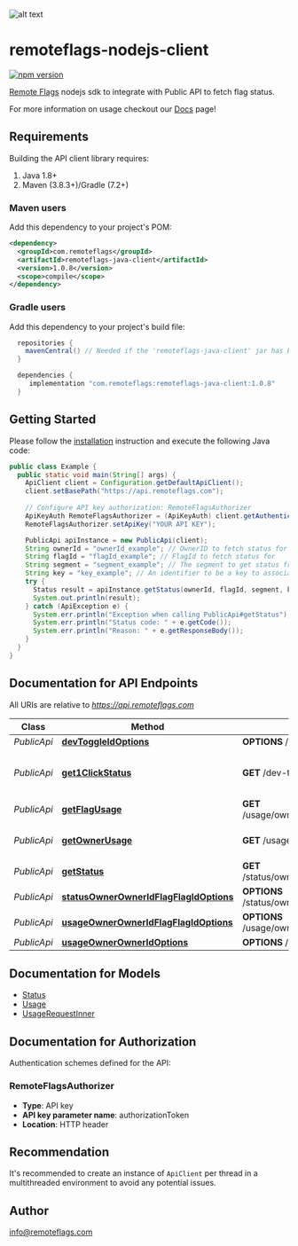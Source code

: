 <br/>

![alt text](https://s3.eu-west-1.amazonaws.com/www.remoteflags.com/Header.png)

# remoteflags-nodejs-client
[![npm version](https://img.shields.io/npm/v/remoteflags-nodejs-client)](https://www.npmjs.com/package/remoteflags-nodejs-client)

[Remote Flags](https://www.remoteflags.com) nodejs sdk to integrate with Public API to fetch flag status.

For more information on usage checkout our [Docs](https://www.remoteflags.com/docs) page!

## Requirements

Building the API client library requires:
1. Java 1.8+
2. Maven (3.8.3+)/Gradle (7.2+)

### Maven users

Add this dependency to your project's POM:

```xml
<dependency>
  <groupId>com.remoteflags</groupId>
  <artifactId>remoteflags-java-client</artifactId>
  <version>1.0.8</version>
  <scope>compile</scope>
</dependency>
```

### Gradle users

Add this dependency to your project's build file:

```groovy
  repositories {
    mavenCentral() // Needed if the 'remoteflags-java-client' jar has been published to maven central.
  }

  dependencies {
     implementation "com.remoteflags:remoteflags-java-client:1.0.8"
  }
```

## Getting Started

Please follow the [installation](#installation) instruction and execute the following Java code:

```java
public class Example {
  public static void main(String[] args) {
    ApiClient client = Configuration.getDefaultApiClient();
    client.setBasePath("https://api.remoteflags.com");
    
    // Configure API key authorization: RemoteFlagsAuthorizer
    ApiKeyAuth RemoteFlagsAuthorizer = (ApiKeyAuth) client.getAuthentication("RemoteFlagsAuthorizer");
    RemoteFlagsAuthorizer.setApiKey("YOUR API KEY");

    PublicApi apiInstance = new PublicApi(client);
    String ownerId = "ownerId_example"; // OwnerID to fetch status for
    String flagId = "flagId_example"; // FlagId to fetch status for
    String segment = "segment_example"; // The segment to get status from. Required for multi-segment flags. For single segment flag skip this.
    String key = "key_example"; // An identifier to be a key to associate the status with. This is used on flag which status you need to be consistent after the first random generated. For always random status behavior skip this.
    try {
      Status result = apiInstance.getStatus(ownerId, flagId, segment, key);
      System.out.println(result);
    } catch (ApiException e) {
      System.err.println("Exception when calling PublicApi#getStatus");
      System.err.println("Status code: " + e.getCode());
      System.err.println("Reason: " + e.getResponseBody());
    }
  }
}
```

## Documentation for API Endpoints

All URIs are relative to *https://api.remoteflags.com*

| Class        | Method | HTTP request | Description|
|--------------| ------------- | ------------- | -------------|
| *PublicApi*  | [**devToggleIdOptions**](docs/PublicApi.md#devToggleIdOptions) | **OPTIONS** /dev-toggle/{id} | 
| *PublicApi*  | [**get1ClickStatus**](docs/PublicApi.md#get1ClickStatus) | **GET** /dev-toggle/{id} | Get a flag status for 1 click toggle.|
| *PublicApi*  | [**getFlagUsage**](docs/PublicApi.md#getFlagUsage) | **GET** /usage/owner/{ownerId}/flag/{flagId} | Get a flag usage data.|
| *PublicApi*  | [**getOwnerUsage**](docs/PublicApi.md#getOwnerUsage) | **GET** /usage/owner/{ownerId} | Get usage data for an owner.|
| *PublicApi*  | [**getStatus**](docs/PublicApi.md#getStatus) | **GET** /status/owner/{ownerId}/flag/{flagId} | Get a flag status.|
| *PublicApi*  | [**statusOwnerOwnerIdFlagFlagIdOptions**](docs/PublicApi.md#statusOwnerOwnerIdFlagFlagIdOptions) | **OPTIONS** /status/owner/{ownerId}/flag/{flagId} | 
| *PublicApi*  | [**usageOwnerOwnerIdFlagFlagIdOptions**](docs/PublicApi.md#usageOwnerOwnerIdFlagFlagIdOptions) | **OPTIONS** /usage/owner/{ownerId}/flag/{flagId} | 
|  *PublicApi* | [**usageOwnerOwnerIdOptions**](docs/PublicApi.md#usageOwnerOwnerIdOptions) | **OPTIONS** /usage/owner/{ownerId} | 


## Documentation for Models

 - [Status](docs/Status.md)
 - [Usage](docs/Usage.md)
 - [UsageRequestInner](docs/UsageRequestInner.md)


## Documentation for Authorization

Authentication schemes defined for the API:
### RemoteFlagsAuthorizer

- **Type**: API key
- **API key parameter name**: authorizationToken
- **Location**: HTTP header


## Recommendation

It's recommended to create an instance of `ApiClient` per thread in a multithreaded environment to avoid any potential issues.

## Author

info@remoteflags.com

